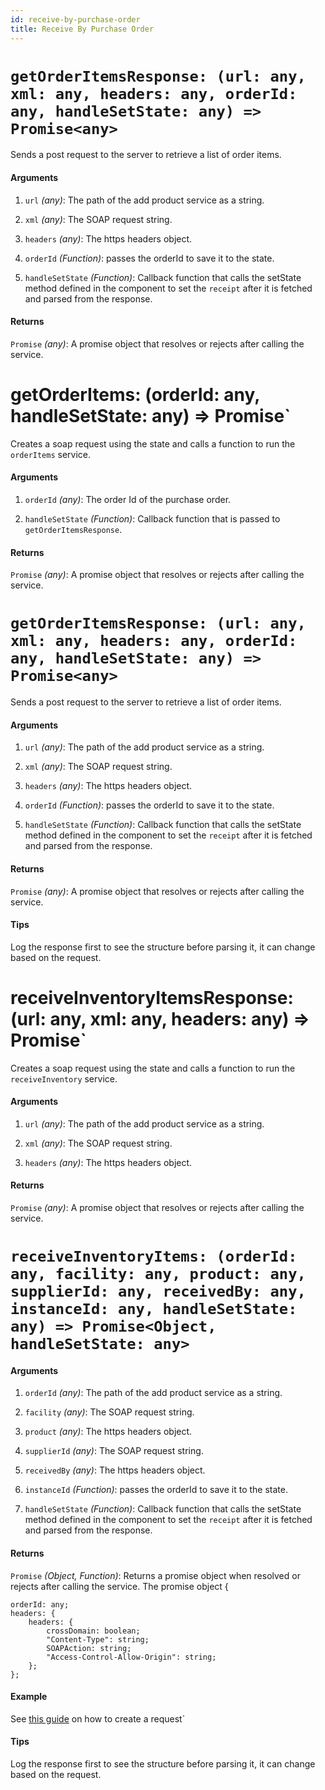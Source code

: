 ```yaml
---
id: receive-by-purchase-order
title: Receive By Purchase Order
---
```


# `getOrderItemsResponse: (url: any, xml: any, headers: any, orderId: any, handleSetState: any) => Promise<any>`

Sends a post request to the server to retrieve a list of order items.

#### Arguments

1. `url` _(any)_: The path of the add product service as a string.

2. `xml` _(any)_: The SOAP request string.

3. `headers` _(any)_: The https headers object.

4. `orderId` _(Function)_: passes the orderId to save it to the state.

5. `handleSetState` _(Function)_: Callback function that calls the setState method defined in the component to set the `receipt` after it is fetched and parsed from the response.

#### Returns

`Promise` _(any)_: A promise object that resolves or rejects after calling the service.

# getOrderItems: (orderId: any, handleSetState: any) => Promise<void>`

Creates a soap request using the state and calls a function to run the `orderItems` service.

#### Arguments

1. `orderId` _(any)_: The order Id of the purchase order.

2. `handleSetState` _(Function)_: Callback function that is passed to `getOrderItemsResponse`.

#### Returns

`Promise` _(any)_: A promise object that resolves or rejects after calling the service.

# `getOrderItemsResponse: (url: any, xml: any, headers: any, orderId: any, handleSetState: any) => Promise<any>`

Sends a post request to the server to retrieve a list of order items.

#### Arguments

1. `url` _(any)_: The path of the add product service as a string.

2. `xml` _(any)_: The SOAP request string.

3. `headers` _(any)_: The https headers object.

4. `orderId` _(Function)_: passes the orderId to save it to the state.

5. `handleSetState` _(Function)_: Callback function that calls the setState method defined in the component to set the `receipt` after it is fetched and parsed from the response.

#### Returns

`Promise` _(any)_: A promise object that resolves or rejects after calling the service.

#### Tips

Log the response first to see the structure before parsing it, it can change based on the request.

# receiveInventoryItemsResponse: (url: any, xml: any, headers: any) => Promise<any>`

Creates a soap request using the state and calls a function to run the `receiveInventory` service.

#### Arguments

1. `url` _(any)_: The path of the add product service as a string.

2. `xml` _(any)_: The SOAP request string.

3. `headers` _(any)_: The https headers object.

#### Returns

`Promise` _(any)_: A promise object that resolves or rejects after calling the service.

# `receiveInventoryItems: (orderId: any, facility: any, product: any, supplierId: any, receivedBy: any, instanceId: any, handleSetState: any) => Promise<Object, handleSetState: any>`

#### Arguments

1. `orderId` _(any)_: The path of the add product service as a string.

2. `facility` _(any)_: The SOAP request string.

3. `product` _(any)_: The https headers object.

4. `supplierId` _(any)_: The SOAP request string.

5. `receivedBy` _(any)_: The https headers object.

6. `instanceId` _(Function)_: passes the orderId to save it to the state.

7. `handleSetState` _(Function)_: Callback function that calls the setState method defined in the component to set the `receipt` after it is fetched and parsed from the response.

#### Returns

`Promise` _(Object, Function)_: Returns a promise object when resolved or rejects after calling the service. The promise object 
{

    orderId: any;
    headers: {
        headers: {
            crossDomain: boolean;
            "Content-Type": string;
            SOAPAction: string;
            "Access-Control-Allow-Origin": string;
        };
    };

#### Example

See [this guide](../guides/adding-processes) on how to create a request`

#### Tips

Log the response first to see the structure before parsing it, it can change based on the request.
